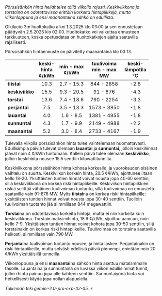 *Pörssisähkön hinta heilahtelee tällä viikolla rajusti. Keskiviikkona ja torstaina on odotettavissa erittäin korkeita hintapiikkejä, mutta viikonloppuna ja ensi maanantaina sähkö on edullista.*


Olkiluoto 3:n huoltokatko alkoi 1.3.2025 klo 03:00 ja sen ennustetaan päättyvän 2.5.2025 klo 02:00. Huoltokatko voi vaikuttaa ennusteen tarkkuuteen, koska opetusdataa on huoltokatkojen ajalta saatavilla rajallisesti.

Pörssisähkön hintaennuste on päivitetty maanantaina klo 03:13.

|    | keski-<br>hinta<br>¢/kWh | min - max<br>¢/kWh | tuulivoima<br>min - max<br>MW | keski-<br>lämpötila<br>°C |
|:---|:---:|:---:|:---:|:---:|
| **tiistai**     | 10.3 | 2.7 - 15.3  | 844 - 2858   | -2.8 |
| **keskiviikko** | 15.5 | 9.3 - 20.5  | 91 - 876     | -4.3 |
| **torstai**    | 13.6 | 7.4 - 18.6  | 790 - 2254   | -3.3 |
| **perjantai**  | 7.5  | 3.5 - 13.3  | 1573 - 3850  | -1.8 |
| **lauantai**   | 4.0  | 1.6 - 8.5   | 1381 - 4955  | -1.8 |
| **sunnuntai**  | 4.3  | 1.7 - 9.9   | 2149 - 4988  | -2.2 |
| **maanantai**  | 5.2  | 3.0 - 8.4   | 2733 - 4167  | -1.9 |

Tulevalla viikolla pörssisähkön hinta tulee vaihtelemaan huomattavasti. Edullisimpia päiviä tulevat olemaan **lauantai** ja **sunnuntai**, jolloin keskihinnat jäävät noin 4 ¢/kWh tuntumaan. Kallein päivä tulee olemaan **keskiviikko**, jolloin keskihinta nousee 15.5 senttiin kilowattitunnilta.

Keskiviikkona pörssisähkön hinta kohoaa korkealle, ja vuorokauden sisäinen vaihtelu on suurta. Keskiviikon korkein hinta, 20.5 ¢/kWh, ajoittunee iltaan kello 18-20. Yksittäisten tuntien hinnat voivat nousta jopa 40-60 senttiin, sillä keskiviikkona on korkea riski hintapiikeille. Keskiviikon hintapiikkien riskiä selittää vähäinen tuulivoiman tuotanto, sillä tuulivoimaa on ennustettu saataville vain 91-876 MW. Myös **tiistai**na on korkea riski hintapiikeille: yksittäisten tuntien hinnat voivat nousta jopa 30-40 senttiin. Tuolloin tuulivoiman tuotanto jää alimmillaan 844 megawattiin.

**Torstai**na on odotettavissa korkeita hintoja, mutta ei niin korkeita kuin keskiviikkona. Torstain maksimihinta, 18.6 ¢/kWh, sijoittuu aamuun, noin kello 7-9. Yksittäisten tuntien hinnat voivat kohota jopa 30-50 senttiin, sillä torstainakin on korkea riski hintapiikeille. Tuulivoimaa on torstaina saatavilla heikosti, alimmillaan vain 790 MW.

**Perjantai**na tuulivoiman tuotanto nousee, ja hinta laskee. Perjantainakin on riski hintapiikeille, mutta selvästi edellisiä päiviä pienempi, enintään noin 20 ¢/kWh yksittäisillä tunneilla.

Viikonloppuna ja ensi **maanantai**na sähkön hinta asettuu matalammalle tasolle. Lauantaina ja sunnuntaina on luvassa viikon edullisimmat tunnit, jolloin hinta painuu jopa alle kahteen senttiin. Sunnuntaiyönä hinta voi hetkellisesti käydä jopa nollan alapuolella.

*Tulkinnan teki gemini-2.0-pro-exp-02-05.* ⚡

